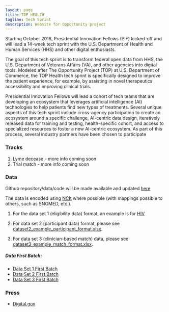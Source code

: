 ```yaml
---
layout: page
title: TOP HEALTH
tagline: Tech Sprint
description: Website for Opportunity project
---
```


Starting October 2018, Presidential Innovation Fellows (PIF) kicked-off and will lead a 14-week tech sprint with the
U.S. Department of Health and Human Services (HHS) and other digital enthusiasts.

The goal of this tech sprint is to transform federal open data from HHS, the U.S. Department of Veterans Affairs
(VA), and other agencies into digital tools. Modeled after The Opportunity Project (TOP) at U.S. Department of
Commerce, the TOP Health tech sprint is specifically designed to improve the patient experience, for example, by
assisting in novel therapeutics accessibility and improving clinical trials.

Presidential Innovation Fellows will lead a cohort of tech teams that are developing an ecosystem that leverages
artificial intelligence (AI) technologies to help patients find new types of treatments. Several unique aspects of
this tech sprint include cross-agency participation to create an ecosystem around a specific challenge, AI-centric
data design, iteratively released data for training and testing, health-specific cohort, and access to specialized
resources to foster a new AI-centric ecosystem. As part of this process, several industry partners have been chosen
to participate

### Tracks
1. Lyme decease - more info coming soon
1. Trial match - more info coming soon

### Data

Github repository/data/code will be made available and updated [here](https://tophealth.github.io/data/)

The data is encoded using [NCIt](https://ncit.nci.nih.gov/ncitbrowser/pages/home.jsf) where possible (with mappings possible to others, such as SNOMED, etc.).

1. For the data set 1 (eligibility data) format, an example is for [HIV](data/sample/dataset1_example_struct_elig_criteria_hiv_format.xlsx)

1. For data set 2 (participant data) format, please see [dataset2_example_participant_format.xlsx](data/sample/dataset2_example_participant_format.xlsx).  

1. For data set 3 (clinician-based match) data, please see [dataset3_example_match_format.xlsx](data/sample/dataset3_example_match_format.xlsx).

##### Data First Batch:

 - [Data Set 1 First Batch](data/batch1/Dataset1_First.zip)
 - [Data Set 2 First Batch](data/batch1/Dataset2_First.zip)
 - [Data Set 3 First Batch](data/batch3/Dataset3_First.zip)

### Press

- [Digital.gov](https://digital.gov/2018/11/02/health-tech-sprint-aims-at-improving-care-access-experience/)